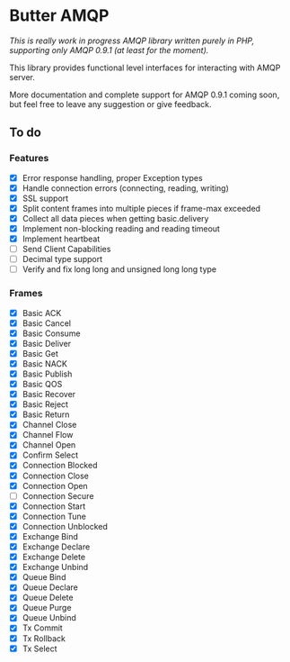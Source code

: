 # Butter AMQP

_This is really work in progress AMQP library written purely in PHP, supporting only AMQP 0.9.1 (at least for the moment)._
 
This library provides functional level interfaces for interacting with AMQP server.

More documentation and complete support for AMQP 0.9.1 coming soon, but feel free to leave any suggestion or give feedback.

## To do

### Features

- [x] Error response handling, proper Exception types
- [x] Handle connection errors (connecting, reading, writing)
- [x] SSL support
- [x] Split content frames into multiple pieces if frame-max exceeded
- [x] Collect all data pieces when getting basic.delivery
- [x] Implement non-blocking reading and reading timeout
- [x] Implement heartbeat
- [ ] Send Client Capabilities
- [ ] Decimal type support
- [ ] Verify and fix long long and unsigned long long type

### Frames

- [x] Basic ACK
- [x] Basic Cancel
- [x] Basic Consume
- [x] Basic Deliver
- [x] Basic Get
- [x] Basic NACK
- [x] Basic Publish
- [x] Basic QOS
- [x] Basic Recover
- [x] Basic Reject
- [x] Basic Return
- [x] Channel Close
- [x] Channel Flow
- [x] Channel Open
- [x] Confirm Select
- [x] Connection Blocked
- [x] Connection Close
- [x] Connection Open
- [ ] Connection Secure
- [x] Connection Start
- [x] Connection Tune
- [x] Connection Unblocked
- [x] Exchange Bind
- [x] Exchange Declare
- [x] Exchange Delete
- [x] Exchange Unbind
- [x] Queue Bind
- [x] Queue Declare
- [x] Queue Delete
- [x] Queue Purge
- [x] Queue Unbind
- [x] Tx Commit
- [x] Tx Rollback
- [x] Tx Select

